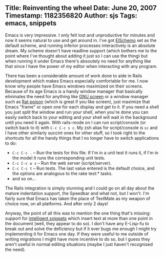 Title: Reinventing the wheel
Date: June 20, 2007
Timestamp: 1182356820
Author: sjs
Tags: emacs, snippets
----

Emacs is very impressive. I only felt lost and unproductive for minutes and now it seems natural to use and get around in. I've got <a href="2007.06.14-more-scheming-with-haskell.html">ElSchemo</a> set as the default scheme, and running inferior processes interactively is an absolute dream. My scheme doesn't have readline support (which bothers me to the point where I've thought about adding it just so I can use the thing) but when running it under Emacs there's absoutely no need for anything like that since I have the power of my editor when interacting with any program.

There has been a considerable amount of work done to aide in Rails development which makes Emacs especially comfortable for me. I now know why people have Emacs windows maximized on their screens. Because of its age Emacs is a handy window manager that basically eliminates the need for anything like <a href="http://en.wikipedia.org/wiki/GNU_Screen">GNU screen</a> or a window manager such as <a href="http://www.nongnu.org/ratpoison/">Rat poison</a> (which is great if you like screen), just maximize that Emacs "frame" or open one for each display and get to it. If you need a shell you just split the window and run your shell, when you're done you can easily switch back to your editing and your shell will wait in the background until you need it again. With rails-mode on I can run script/console (or switch back to it) with <code>C-c C-c s c</code>. My zsh alias for script/console is <code>sc</code> and I have other similarly succint ones for other stuff, so I took right to the shortcuts for all the handy things that I no longer have to switch applications to do:

 * <code>C-c C-c .</code> – Run the tests for this file. If I'm in a unit test it runs it, if I'm in the model it runs the corresponding unit tests.
 * <code>C-c C-c w s</code> – Run the web server (script/server).
 * <code>C-c C-c t</code> – Run tests. The last value entered is the default choice, and the options are analogous to the rake test:* tasks.
 * and so on...

The Rails integration is simply stunning and I could go on all day about the mature indentation support, the Speedbar and what not, but I won't. I'm fairly sure that Emacs has taken the place of TextMate as my weapon of choice now, on all platforms. And after only 2 days!

Anyway, the point of all this was to mention the one thing that's missing: support for <a href="2006.02.22-intelligent-migration-snippets-0.1-for-textmate.html">intelligent snippets</a> which insert text at more than one point in the document (well, they appear to do so). I don't have any E-Lisp-fu to break out and solve the deficiency but if it ever bugs me enough I might try implementing it for Emacs one day. If they were useful to me outside of writing migrations I might have more incentive to do so, but I guess they aren't useful in normal editing situations (maybe I just haven't recognised the need).
